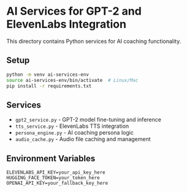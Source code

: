 # AI Services for GPT-2 and ElevenLabs Integration

This directory contains Python services for AI coaching functionality.

## Setup

```bash
python -m venv ai-services-env
source ai-services-env/bin/activate  # Linux/Mac
pip install -r requirements.txt
```

## Services

- `gpt2_service.py` - GPT-2 model fine-tuning and inference
- `tts_service.py` - ElevenLabs TTS integration
- `persona_engine.py` - AI coaching persona logic
- `audio_cache.py` - Audio file caching and management

## Environment Variables

```
ELEVENLABS_API_KEY=your_api_key_here
HUGGING_FACE_TOKEN=your_token_here
OPENAI_API_KEY=your_fallback_key_here
```